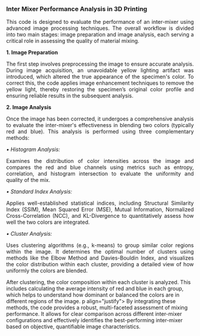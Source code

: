 ### Inter Mixer Performance Analysis in 3D Printing

<p align="justify">This code is designed to evaluate the performance of an inter-mixer using advanced image processing techniques. The overall workflow is divided into two main stages: image preparation and image analysis, each serving a critical role in assessing the quality of material mixing.</p>
<b>1. Image Preparation </b>
<p align="justify">The first step involves preprocessing the image to ensure accurate analysis. During image acquisition, an unavoidable yellow lighting artifact was introduced, which altered the true appearance of the specimen's color. To correct this, the code applies image enhancement techniques to remove the yellow light, thereby restoring the specimen’s original color profile and ensuring reliable results in the subsequent analysis.</p>
<b>2. Image Analysis</b>
<p align="justify">Once the image has been corrected, it undergoes a comprehensive analysis to evaluate the inter-mixer's effectiveness in blending two colors (typically red and blue). This analysis is performed using three complementary methods:</p>
<i>•	Histogram Analysis:</i>  <p align="justify"> Examines the distribution of color intensities across the image and compares the red and blue channels using metrics such as entropy, correlation, and histogram intersection to evaluate the uniformity and quality of the mix.</p>
<i>•	Standard Index Analysis:</i> <p align="justify"> Applies well-established statistical indices, including Structural Similarity Index (SSIM), Mean Squared Error (MSE), Mutual Information, Normalized Cross-Correlation (NCC), and KL-Divergence to quantitatively assess how well the two colors are integrated.</p>
<i>•	Cluster Analysis:</i> <p align="justify">Uses clustering algorithms (e.g., k-means) to group similar color regions within the image. It determines the optimal number of clusters using methods like the Elbow Method and Davies-Bouldin Index, and visualizes the color distribution within each cluster, providing a detailed view of how uniformly the colors are blended.</p>
After clustering, the color composition within each cluster is analyzed. This includes calculating the average intensity of red and blue in each group, which helps to understand how dominant or balanced the colors are in different regions of the image.
p align="justify"> By integrating these methods, the code provides a robust, multi-faceted assessment of mixing performance. It allows for clear comparison across different inter-mixer configurations and effectively identifies the best-performing inter-mixer based on objective, quantifiable image characteristics.</p>
